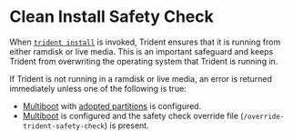 
# Clean Install Safety Check

When [`trident install`](../Reference/Trident-CLI.md#install) is invoked, Trident ensures that it is running from either ramdisk or live media. This is an important safeguard and keeps Trident from overwriting the operating system that Trident is running in.

If Trident is not running in a ramdisk or live media, an error is returned immediately unless one of the following is true:

* [Multiboot](./Multiboot.md) with [adopted partitions](../Reference/Host-Configuration/API-Reference/AdoptedPartition.md) is configured.
* [Multiboot](./Multiboot.md) is configured and the safety check override file (`/override-trident-safety-check`) is present.
